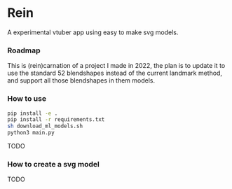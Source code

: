 # Rein

A experimental vtuber app using easy to make svg models.

### Roadmap

This is (rein)carnation of a project I made in 2022, the plan is to update it to
use the standard 52 blendshapes instead of the current landmark method, and
support all those blendshapes in them models.

### How to use

```bash
pip install -e .
pip install -r requirements.txt
sh download_ml_models.sh
python3 main.py
```

TODO

### How to create a svg model

TODO

